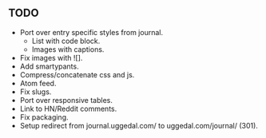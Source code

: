 TODO
----

* Port over entry specific styles from journal.
  - List with code block.
  - Images with captions.
* Fix images with ![].
* Add smartypants.
* Compress/concatenate css and js.
* Atom feed.
* Fix slugs.
* Port over responsive tables.
* Link to HN/Reddit comments.
* Fix packaging.
* Setup redirect from journal.uggedal.com/ to uggedal.com/journal/ (301).
